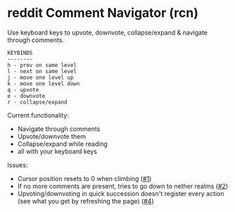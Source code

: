 # reddit Comment Navigator (rcn)
Use keyboard keys to upvote, downvote, collapse/expand & navigate through comments.

```
KEYBINDS
--------
h - prev on same level
l - next on same level
j - move one level up
k - move one level down
q - upvote
e - downvote
r - collapse/expand
```
Current functionality:
* Navigate through comments
* Upvote/downvote them
* Collapse/expand while reading
* all with your keyboard keys

Issues:
* Cursor position resets to 0 when climbing ([#1](https://github.com/kittenparry/reddit-comment-navigator/issues/1))
* If no more comments are present, tries to go down to nether realms ([#2](https://github.com/kittenparry/reddit-comment-navigator/issues/2))
* Upvoting/downvoting in quick succession doesn't register every action (see what you get by refreshing the page) ([#4](https://github.com/kittenparry/reddit-comment-navigator/issues/4))
